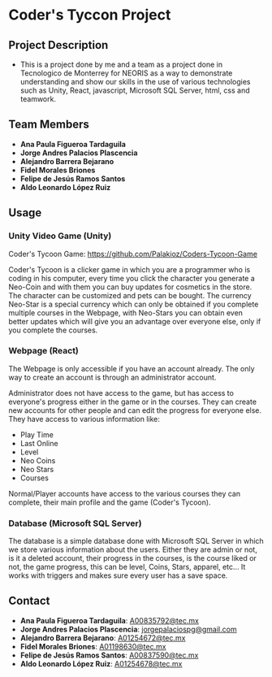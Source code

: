 # Coder's Tyccon Project

## Project Description
- This is a project done by me and a team as a project done in Tecnologico de Monterrey for NEORIS as a way to demonstrate understanding and show our skills in the use of various technologies such as Unity, React, javascript, Microsoft SQL Server, html, css and teamwork.

## Team Members
- **Ana Paula Figueroa Tardaguila**
- **Jorge Andres Palacios Plascencia**
- **Alejandro Barrera Bejarano**
- **Fidel Morales Briones**
- **Felipe de Jesús Ramos Santos**
- **Aldo Leonardo López Ruiz**

## Usage
### Unity Video Game (Unity)
Coder's Tycoon Game: https://github.com/Palakioz/Coders-Tycoon-Game

Coder's Tycoon is a clicker game in which you are a programmer who is coding in his computer, every time you click the character you generate a Neo-Coin and with them you can buy updates for cosmetics in the store. The character can be customized and pets can be bought. The currency Neo-Star is a special currency which can only be obtained if you complete multiple courses in the Webpage, with Neo-Stars you can obtain even better updates which will give you an advantage over everyone else, only if you complete the courses.

### Webpage (React)
The Webpage is only accessible if you have an account already. The only way to create an account is through an administrator account.

Administrator does not have access to the game, but has access to everyone's progress either in the game or in the courses. They can create new accounts for other people and can edit the progress for everyone else. They have access to various information like:
- Play Time
- Last Online
- Level
- Neo Coins
- Neo Stars
- Courses

Normal/Player accounts have access to the various courses they can complete, their main profile and the game (Coder's Tycoon).

### Database (Microsoft SQL Server)
The database is a simple database done with Microsoft SQL Server in which we store various information about the users. Either they are admin or not, is it a deleted account, their progress in the courses, is the course liked or not, the game progress, this can be level, Coins, Stars, apparel, etc... It works with triggers and makes sure every user has a save space.

## Contact
- **Ana Paula Figueroa Tardaguila**: A00835792@tec.mx
- **Jorge Andres Palacios Plascencia**: jorgepalaciospg@gmail.com
- **Alejandro Barrera Bejarano**: A01254672@tec.mx
- **Fidel Morales Briones**: A01198630@tec.mx
- **Felipe de Jesús Ramos Santos**: A00837590@tec.mx
- **Aldo Leonardo López Ruiz**: A01254678@tec.mx
